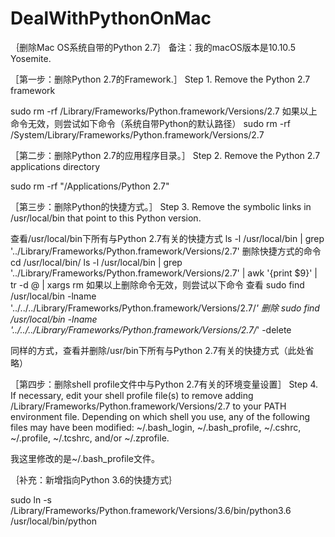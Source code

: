 # DealWithPythonOnMac


｛删除Mac OS系统自带的Python 2.7｝
备注：我的macOS版本是10.10.5 Yosemite.

［第一步：删除Python 2.7的Framework.］
Step 1. Remove the Python 2.7 framework

sudo rm -rf /Library/Frameworks/Python.framework/Versions/2.7
如果以上命令无效，则尝试如下命令（系统自带Python的默认路径）
sudo rm -rf /System/Library/Frameworks/Python.framework/Versions/2.7

［第二步：删除Python 2.7的应用程序目录。］
Step 2. Remove the Python 2.7 applications directory

sudo rm -rf "/Applications/Python 2.7"

［第三步：删除Python的快捷方式。］
Step 3. Remove the symbolic links in /usr/local/bin that point to this Python version.

查看/usr/local/bin下所有与Python 2.7有关的快捷方式
ls -l /usr/local/bin | grep '../Library/Frameworks/Python.framework/Versions/2.7'
删除快捷方式的命令
cd /usr/local/bin/
ls -l /usr/local/bin | grep '../Library/Frameworks/Python.framework/Versions/2.7' | awk '{print $9}' | tr -d @ | xargs rm
如果以上删除命令无效，则尝试以下命令
查看
sudo find /usr/local/bin -lname '../../../Library/Frameworks/Python.framework/Versions/2.7/*'
删除
sudo find /usr/local/bin -lname '../../../Library/Frameworks/Python.framework/Versions/2.7/*' -delete

同样的方式，查看并删除/usr/bin下所有与Python 2.7有关的快捷方式（此处省略）

［第四步：删除shell profile文件中与Python 2.7有关的环境变量设置］
Step 4. If necessary, edit your shell profile file(s) to remove adding /Library/Frameworks/Python.framework/Versions/2.7 to your PATH environment file. 
Depending on which shell you use, any of the following files may have been modified: ~/.bash_login, ~/.bash_profile, ~/.cshrc, ~/.profile, ~/.tcshrc, and/or ~/.zprofile.

我这里修改的是~/.bash_profile文件。


｛补充：新增指向Python 3.6的快捷方式｝

sudo ln -s /Library/Frameworks/Python.framework/Versions/3.6/bin/python3.6 /usr/local/bin/python

